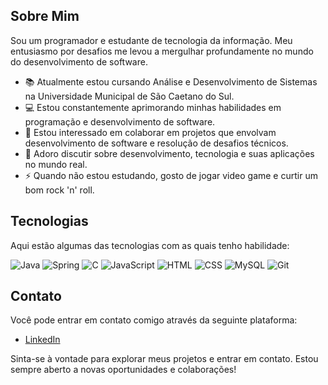 ## Sobre Mim

Sou um programador e estudante de tecnologia da informação. Meu entusiasmo por desafios me levou a mergulhar profundamente no mundo do desenvolvimento de software.

- 📚 Atualmente estou cursando Análise e Desenvolvimento de Sistemas na Universidade Municipal de São Caetano do Sul.
- 💻 Estou constantemente aprimorando minhas habilidades em programação e desenvolvimento de software.
- 👯 Estou interessado em colaborar em projetos que envolvam desenvolvimento de software e resolução de desafios técnicos.
- 💬 Adoro discutir sobre desenvolvimento, tecnologia e suas aplicações no mundo real.
- ⚡ Quando não estou estudando, gosto de jogar video game e curtir um bom rock 'n' roll.

## Tecnologias

Aqui estão algumas das tecnologias com as quais tenho habilidade:

![Java](https://img.shields.io/badge/Java-ED8B00?style=for-the-badge&logo=openjdk&logoColor=white)
![Spring](https://img.shields.io/badge/Spring-6DB33F?style=for-the-badge&logo=spring&logoColor=white)
![C](https://img.shields.io/badge/C-00599C?style=for-the-badge&logo=c&logoColor=white)
![JavaScript](https://img.shields.io/badge/JavaScript-323330?style=for-the-badge&logo=javascript&logoColor=F7DF1E)
![HTML](https://img.shields.io/badge/HTML5-E34F26?style=for-the-badge&logo=html5&logoColor=white)
![CSS](https://img.shields.io/badge/CSS3-1572B6?style=for-the-badge&logo=css3&logoColor=white)
![MySQL](https://img.shields.io/badge/MySQL-00000F?style=for-the-badge&logo=mysql&logoColor=white)
![Git](https://img.shields.io/badge/GIT-E44C30?style=for-the-badge&logo=git&logoColor=white)

## Contato

Você pode entrar em contato comigo através da seguinte plataforma:

- [LinkedIn](https://www.linkedin.com/in/guilhermepolesi/)


Sinta-se à vontade para explorar meus projetos e entrar em contato. Estou sempre aberto a novas oportunidades e colaborações!


